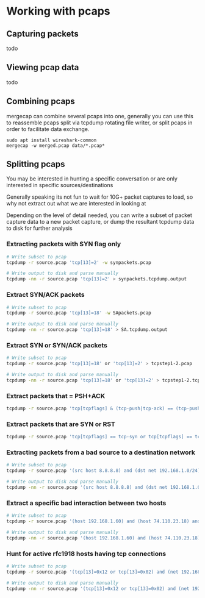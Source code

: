 # Working with pcaps

## Capturing packets
todo

## Viewing pcap data
todo

## Combining pcaps
mergecap can combine several pcaps into one, generally you can use this to reassemble pcaps split via tcpdump rotating file writer, or split pcaps in order to facilitate data exchange.

```shell
sudo apt install wireshark-common
mergecap -w merged.pcap data/*.pcap*
```

## Splitting pcaps
You may be interested in hunting a specific conversation or are only interested in specific sources/destinations

Generally speaking its not fun to wait for 10G+ packet captures to load, so why not extract out what we are interested in looking at

Depending on the level of detail needed, you can write a subset of packet capture data to a new packet capture, or dump the resultant tcpdump data to disk for further analysis

### Extracting packets with SYN flag only
```sh
# Write subset to pcap
tcpdump -r source.pcap 'tcp[13]=2' -w synpackets.pcap

# Write output to disk and parse manually
tcpdump -nn -r source.pcap 'tcp[13]=2' > synpackets.tcpdump.output
```

### Extract SYN/ACK packets
```sh
# Write subset to pcap
tcpdump -r source.pcap 'tcp[13]=18' -w SApackets.pcap

# Write output to disk and parse manually
tcpdump -nn -r source.pcap 'tcp[13]=18' > SA.tcpdump.output
```

### Extract SYN or SYN/ACK packets
```sh
# Write subset to pcap
tcpdump -r source.pcap 'tcp[13]=18' or 'tcp[13]=2' > tcpstep1-2.pcap

# Write output to disk and parse manually
tcpdump -nn -r source.pcap 'tcp[13]=18' or 'tcp[13]=2' > tcpstep1-2.tcpdump.output
```

### Extract packets that = PSH+ACK
```sh
tcpdump -r source.pcap 'tcp[tcpflags] & (tcp-push|tcp-ack) == (tcp-push|tcp-ack)'
```

### Extract packets that are SYN or RST
```sh
tcpdump -r source.pcap 'tcp[tcpflags] == tcp-syn or tcp[tcpflags] == tcp-rst'
```

### Extracting packets from a bad source to a destination network
```sh
# Write subset to pcap
tcpdump -r source.pcap '(src host 8.8.8.8) and (dst net 192.168.1.0/24)' -w bad-traffic.pcap

# Write output to disk and parse manually
tcpdump -nn -r source.pcap '(src host 8.8.8.8) and (dst net 192.168.1.0/24)' > bad-traffic.tcpdump.output
```

### Extract a specific bad interaction between two hosts
```sh
# Write subset to pcap
tcpdump -r source.pcap '(host 192.168.1.60) and (host 74.110.23.18) and (port 58636)' -w bad-convo.pcap

# Write output to disk and parse manually
tcpdump -nn -r source.pcap '(host 192.168.1.60) and (host 74.110.23.18) and (port 58636)' > bad-convo.tcpdump.output
```

### Hunt for active rfc1918 hosts having tcp connections
```sh
# Write subset to pcap
tcpdump -r source.pcap '(tcp[13]=0x12 or tcp[13]=0x02) and (net 192.168.0.0/16 or net 10.0.0.0/8 or net 172.16.0.0/12)' -w rfc1918.pcap

# Write output to disk and parse manually
tcpdump -nn -r source.pcap '(tcp[13]=0x12 or tcp[13]=0x02) and (net 192.168.0.0/16 or net 10.0.0.0/8 or net 172.16.0.0/12)' > rfc1918.tcpdump.output
```

